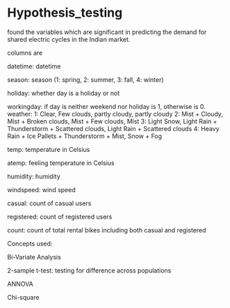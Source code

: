 # Hypothesis_testing
found the variables which are significant in predicting the demand for shared electric cycles in the Indian market.

columns are

datetime: datetime

season: season (1: spring, 2: summer, 3: fall, 4: winter)

holiday: whether day is a holiday or not

workingday: if day is neither weekend nor holiday is 1, otherwise is 0.
weather:
1: Clear, Few clouds, partly cloudy, partly cloudy
2: Mist + Cloudy, Mist + Broken clouds, Mist + Few clouds, Mist
3: Light Snow, Light Rain + Thunderstorm + Scattered clouds, Light Rain + Scattered clouds
4: Heavy Rain + Ice Pallets + Thunderstorm + Mist, Snow + Fog

temp: temperature in Celsius

atemp: feeling temperature in Celsius

humidity: humidity

windspeed: wind speed

casual: count of casual users

registered: count of registered users

count: count of total rental bikes including both casual and registered

Concepts used:

Bi-Variate Analysis

2-sample t-test: testing for difference across populations

ANNOVA

Chi-square

